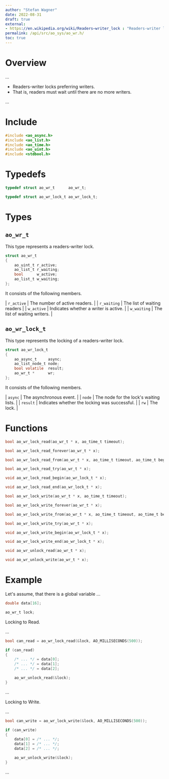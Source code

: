 ```yaml
---
author: "Stefan Wagner"
date: 2022-08-31
draft: true
external:
- https://en.wikipedia.org/wiki/Readers–writer_lock : "Readers-writer lock"
permalink: /api/src/ao_sys/ao_wr.h/
toc: true
---
```


# Overview

...

- Readers-writer locks preferring writers.
- That is, readers must wait until there are no more writers.

...

# Include

```c
#include <ao_async.h>
#include <ao_list.h>
#include <ao_time.h>
#include <ao_uint.h>
#include <stdbool.h>
```

# Typedefs

```c
typedef struct ao_wr_t      ao_wr_t;
```

```c
typedef struct ao_wr_lock_t ao_wr_lock_t;
```

# Types

## `ao_wr_t`

This type represents a readers-writer lock.

```c
struct ao_wr_t
{
    ao_uint_t r_active;
    ao_list_t r_waiting;
    bool      w_active;
    ao_list_t w_waiting;
};
```

It consists of the following members.

| `r_active` | The number of active readers. |
| `r_waiting` | The list of waiting readers |
| `w_active` | Indicates whether a writer is active. |
| `w_waiting` | The list of waiting writers. |

## `ao_wr_lock_t`

This type represents the locking of a readers-writer lock.

```c
struct ao_wr_lock_t
{
    ao_async_t     async;
    ao_list_node_t node;
    bool volatile  result;
    ao_wr_t *      wr;
};
```

It consists of the following members.

| `async` | The asynchronous event. |
| `node` | The node for the lock's waiting lists. |
| `result` | Indicates whether the locking was successful. |
| `rw` | The lock. |

# Functions

```c
bool ao_wr_lock_read(ao_wr_t * x, ao_time_t timeout);
```

```c
bool ao_wr_lock_read_forever(ao_wr_t * x);
```

```c
bool ao_wr_lock_read_from(ao_wr_t * x, ao_time_t timeout, ao_time_t beginning);
```

```c
bool ao_wr_lock_read_try(ao_wr_t * x);
```

```c
void ao_wr_lock_read_begin(ao_wr_lock_t * x);
```

```c
void ao_wr_lock_read_end(ao_wr_lock_t * x);
```

```c
bool ao_wr_lock_write(ao_wr_t * x, ao_time_t timeout);
```

```c
bool ao_wr_lock_write_forever(ao_wr_t * x);
```

```c
bool ao_wr_lock_write_from(ao_wr_t * x, ao_time_t timeout, ao_time_t beginning);
```

```c
bool ao_wr_lock_write_try(ao_wr_t * x);
```

```c
void ao_wr_lock_write_begin(ao_wr_lock_t * x);
```

```c
void ao_wr_lock_write_end(ao_wr_lock_t * x);
```

```c
void ao_wr_unlock_read(ao_wr_t * x);
```

```c
void ao_wr_unlock_write(ao_wr_t * x);
```

# Example

Let's assume, that there is a global variable ...

```c
double data[16];
```

```c
ao_wr_t lock;
```

Locking to Read.

...

```c
bool can_read = ao_wr_lock_read(&lock, AO_MILLISECONDS(500));

if (can_read)
{
    /* ... */ = data[0];
    /* ... */ = data[1];
    /* ... */ = data[2];

    ao_wr_unlock_read(&lock);
}
```

...

Locking to Write.

...

```c
bool can_write = ao_wr_lock_write(&lock, AO_MILLISECONDS(500));

if (can_write)
{
    data[0] = /* ... */;
    data[1] = /* ... */;
    data[2] = /* ... */;

    ao_wr_unlock_write(&lock);
}
```

...
